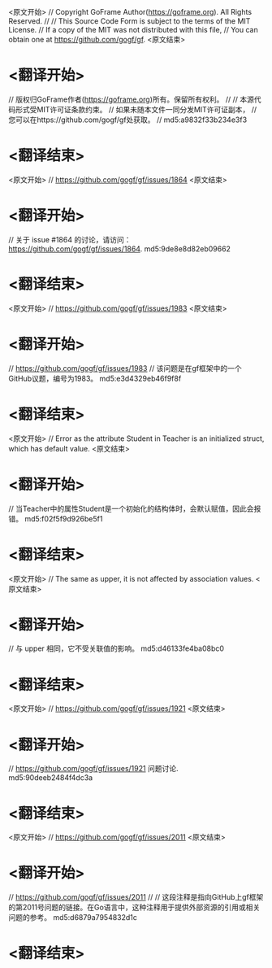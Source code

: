 
<原文开始>
// Copyright GoFrame Author(https://goframe.org). All Rights Reserved.
//
// This Source Code Form is subject to the terms of the MIT License.
// If a copy of the MIT was not distributed with this file,
// You can obtain one at https://github.com/gogf/gf.
<原文结束>

# <翻译开始>
// 版权归GoFrame作者(https://goframe.org)所有。保留所有权利。
//
// 本源代码形式受MIT许可证条款约束。
// 如果未随本文件一同分发MIT许可证副本，
// 您可以在https://github.com/gogf/gf处获取。
// md5:a9832f33b234e3f3
# <翻译结束>


<原文开始>
// https://github.com/gogf/gf/issues/1864
<原文结束>

# <翻译开始>
// 关于 issue #1864 的讨论，请访问：https://github.com/gogf/gf/issues/1864. md5:9de8e8d82eb09662
# <翻译结束>


<原文开始>
// https://github.com/gogf/gf/issues/1983
<原文结束>

# <翻译开始>
// https://github.com/gogf/gf/issues/1983
// 该问题是在gf框架中的一个GitHub议题，编号为1983。 md5:e3d4329eb46f9f8f
# <翻译结束>


<原文开始>
// Error as the attribute Student in Teacher is an initialized struct, which has default value.
<原文结束>

# <翻译开始>
// 当Teacher中的属性Student是一个初始化的结构体时，会默认赋值，因此会报错。 md5:f02f5f9d926be5f1
# <翻译结束>


<原文开始>
// The same as upper, it is not affected by association values.
<原文结束>

# <翻译开始>
// 与 upper 相同，它不受关联值的影响。 md5:d46133fe4ba08bc0
# <翻译结束>


<原文开始>
// https://github.com/gogf/gf/issues/1921
<原文结束>

# <翻译开始>
// https://github.com/gogf/gf/issues/1921 问题讨论. md5:90deeb2484f4dc3a
# <翻译结束>


<原文开始>
// https://github.com/gogf/gf/issues/2011
<原文结束>

# <翻译开始>
// https://github.com/gogf/gf/issues/2011
// 
// 这段注释是指向GitHub上gf框架的第2011号问题的链接。在Go语言中，这种注释用于提供外部资源的引用或相关问题的参考。 md5:d6879a7954832d1c
# <翻译结束>

